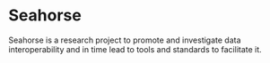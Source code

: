 # Seahorse
Seahorse is a research project to promote and investigate data interoperability and in time lead to tools and standards to facilitate it.
